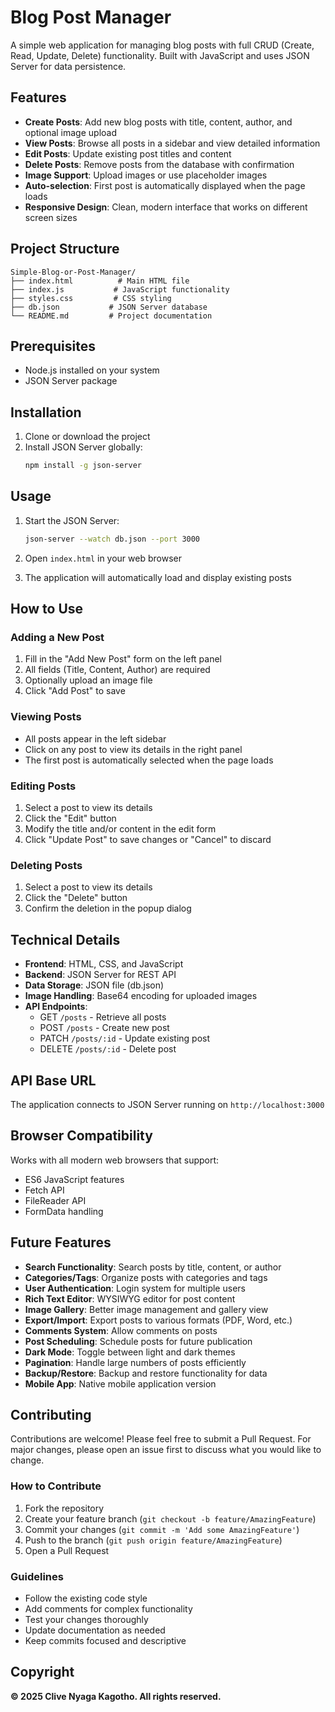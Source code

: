 # Blog Post Manager

A simple web application for managing blog posts with full CRUD (Create, Read, Update, Delete) functionality. Built with JavaScript and uses JSON Server for data persistence.

## Features

- **Create Posts**: Add new blog posts with title, content, author, and optional image upload
- **View Posts**: Browse all posts in a sidebar and view detailed information
- **Edit Posts**: Update existing post titles and content
- **Delete Posts**: Remove posts from the database with confirmation
- **Image Support**: Upload images or use placeholder images
- **Auto-selection**: First post is automatically displayed when the page loads
- **Responsive Design**: Clean, modern interface that works on different screen sizes

## Project Structure

```
Simple-Blog-or-Post-Manager/
├── index.html          # Main HTML file
├── index.js           # JavaScript functionality
├── styles.css         # CSS styling
├── db.json           # JSON Server database
└── README.md         # Project documentation
```

## Prerequisites

- Node.js installed on your system
- JSON Server package

## Installation

1. Clone or download the project
2. Install JSON Server globally:
   ```bash
   npm install -g json-server
   ```

## Usage

1. Start the JSON Server:
   ```bash
   json-server --watch db.json --port 3000
   ```

2. Open `index.html` in your web browser

3. The application will automatically load and display existing posts

## How to Use

### Adding a New Post
1. Fill in the "Add New Post" form on the left panel
2. All fields (Title, Content, Author) are required
3. Optionally upload an image file
4. Click "Add Post" to save

### Viewing Posts
- All posts appear in the left sidebar
- Click on any post to view its details in the right panel
- The first post is automatically selected when the page loads

### Editing Posts
1. Select a post to view its details
2. Click the "Edit" button
3. Modify the title and/or content in the edit form
4. Click "Update Post" to save changes or "Cancel" to discard

### Deleting Posts
1. Select a post to view its details
2. Click the "Delete" button
3. Confirm the deletion in the popup dialog

## Technical Details

- **Frontend**: HTML, CSS, and JavaScript
- **Backend**: JSON Server for REST API
- **Data Storage**: JSON file (db.json)
- **Image Handling**: Base64 encoding for uploaded images
- **API Endpoints**:
  - GET `/posts` - Retrieve all posts
  - POST `/posts` - Create new post
  - PATCH `/posts/:id` - Update existing post
  - DELETE `/posts/:id` - Delete post

## API Base URL

The application connects to JSON Server running on `http://localhost:3000`

## Browser Compatibility

Works with all modern web browsers that support:
- ES6 JavaScript features
- Fetch API
- FileReader API
- FormData handling

## Future Features

- **Search Functionality**: Search posts by title, content, or author
- **Categories/Tags**: Organize posts with categories and tags
- **User Authentication**: Login system for multiple users
- **Rich Text Editor**: WYSIWYG editor for post content
- **Image Gallery**: Better image management and gallery view
- **Export/Import**: Export posts to various formats (PDF, Word, etc.)
- **Comments System**: Allow comments on posts
- **Post Scheduling**: Schedule posts for future publication
- **Dark Mode**: Toggle between light and dark themes
- **Pagination**: Handle large numbers of posts efficiently
- **Backup/Restore**: Backup and restore functionality for data
- **Mobile App**: Native mobile application version

## Contributing

Contributions are welcome! Please feel free to submit a Pull Request. For major changes, please open an issue first to discuss what you would like to change.

### How to Contribute

1. Fork the repository
2. Create your feature branch (`git checkout -b feature/AmazingFeature`)
3. Commit your changes (`git commit -m 'Add some AmazingFeature'`)
4. Push to the branch (`git push origin feature/AmazingFeature`)
5. Open a Pull Request

### Guidelines

- Follow the existing code style
- Add comments for complex functionality
- Test your changes thoroughly
- Update documentation as needed
- Keep commits focused and descriptive

## Copyright

**© 2025 Clive Nyaga Kagotho. All rights reserved.**
